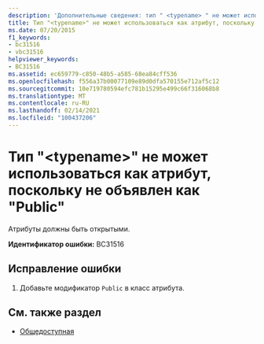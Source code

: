 ```yaml
---
description: 'Дополнительные сведения: тип " <typename> " не может использоваться как атрибут, поскольку он не объявлен как "Public'
title: Тип "<typename>" не может использоваться как атрибут, поскольку не объявлен как "Public"
ms.date: 07/20/2015
f1_keywords:
- bc31516
- vbc31516
helpviewer_keywords:
- BC31516
ms.assetid: ec659779-c850-48b5-a585-68ea84cff536
ms.openlocfilehash: f556a37b00077109e89d0dfa570155e712af5c12
ms.sourcegitcommit: 10e719780594efc781b15295e499c66f316068b8
ms.translationtype: MT
ms.contentlocale: ru-RU
ms.lasthandoff: 02/14/2021
ms.locfileid: "100437206"
---
```

# <a name="type-typename-cannot-be-used-as-an-attribute-because-it-is-not-declared-public"></a>Тип "\<typename>" не может использоваться как атрибут, поскольку не объявлен как "Public"

Атрибуты должны быть открытыми.  
  
 **Идентификатор ошибки:** BC31516  
  
## <a name="to-correct-this-error"></a>Исправление ошибки  
  
1. Добавьте модификатор `Public` в класс атрибута.  
  
## <a name="see-also"></a>См. также раздел

- [Общедоступная](../language-reference/modifiers/public.md)

